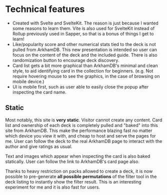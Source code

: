 # Technical features

- Created with Svelte and SvelteKit. The reason is just because I wanted some reasons to learn them. Vite is also used for SvelteKit instead of Rollup previously used in Sapper, so that is a bonus of things I get to learn!
- Like/popularity score and other numerical stats tied to the deck is not pulled from ArkhamDB. This new presentation is intended so user can focus on the content of the deck and the included guide. There is also randomization button to encourage deck discovery.
- Card list gets a bit more graphical than ArkhamDB's minimal and clean style, to aid identifying card in the collection for beginners. (e.g. Not require hovering mouse to see the graphics, in the case of browsing on mobile device.)
- UI is mobile first, such as user able to easily close the popup after inspecting the card name.

## Static

Most notably, this site is **very static**. Visitor cannot create any content. Card list and ownership of each deck is completely pulled and "baked" into this site from ArkhamDB. This make the performance blazing fast no matter which device you view it with, and cheap to host and serve the pages for me. User can follow the deck to the real ArkhamDB page to interact with the author and give ratings as usual.

Text and images which appear when inspecting the card is also baked statically. User can follow the link to ArkhamDB's card page also.

Thanks to heavy restriction on packs allowed to create a deck, it is now possible to pre-generate **all possible permutations** of the filter tool in the deck listing to instantly show the filter result. This is an interesting experiment for me and it is also fast for users.